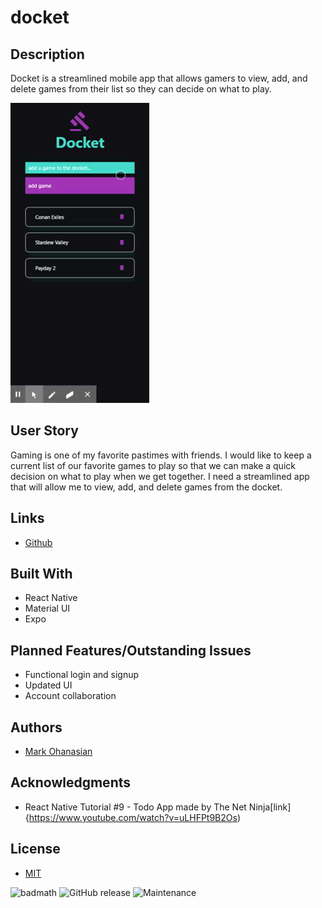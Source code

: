 # docket

## Description
Docket is a streamlined mobile app that allows gamers to view, add, and delete games from their list so they can decide on what to play. 

![docket app demo](assets/gifs/docket.gif)

## User Story
Gaming is one of my favorite pastimes with friends. I would like to keep a current list of our favorite games to play so that we can make a quick decision on what to play when we get together. I need a streamlined app that will allow me to view, add, and delete games from the docket.

## Links
* [Github](https://github.com/markohanesian/docket)

## Built With
* React Native
* Material UI
* Expo

## Planned Features/Outstanding Issues
* Functional login and signup 
* Updated UI
* Account collaboration

## Authors
* [Mark Ohanasian](https://github.com/markohanesian) 

## Acknowledgments
* React Native Tutorial #9 - Todo App made by The Net Ninja[link]{https://www.youtube.com/watch?v=uLHFPt9B2Os)

## License

* [MIT](https://opensource.org/licenses/MIT)

![badmath](https://img.shields.io/github/languages/top/nielsenjared/badmath)
![GitHub release](https://img.shields.io/github/v/release/markohanesian/Burger-Logger)
![Maintenance](https://img.shields.io/badge/Maintained%3F-yes-green.svg)
